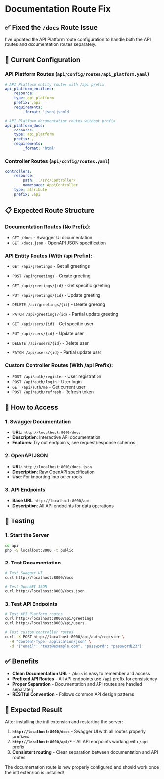 # Documentation Route Fix

## ✅ Fixed the `/docs` Route Issue

I've updated the API Platform route configuration to handle both the API routes and documentation routes separately.

## 🔧 Current Configuration

### API Platform Routes (`api/config/routes/api_platform.yaml`)
```yaml
# API Platform entity routes with /api prefix
api_platform_entities:
    resource: .
    type: api_platform
    prefix: /api
    requirements:
        _format: 'json|jsonld'

# API Platform documentation routes without prefix
api_platform_docs:
    resource: .
    type: api_platform
    prefix: /
    requirements:
        _format: 'html'
```

### Controller Routes (`api/config/routes.yaml`)
```yaml
controllers:
    resource:
        path: ../src/Controller/
        namespace: App\Controller
    type: attribute
    prefix: /api
```

## 📋 Expected Route Structure

### Documentation Routes (No Prefix):
- `GET /docs` - Swagger UI documentation
- `GET /docs.json` - OpenAPI JSON specification

### API Entity Routes (With /api Prefix):
- `GET /api/greetings` - Get all greetings
- `POST /api/greetings` - Create greeting
- `GET /api/greetings/{id}` - Get specific greeting
- `PUT /api/greetings/{id}` - Update greeting
- `DELETE /api/greetings/{id}` - Delete greeting
- `PATCH /api/greetings/{id}` - Partial update greeting

- `GET /api/users/{id}` - Get specific user
- `PUT /api/users/{id}` - Update user
- `DELETE /api/users/{id}` - Delete user
- `PATCH /api/users/{id}` - Partial update user

### Custom Controller Routes (With /api Prefix):
- `POST /api/auth/register` - User registration
- `POST /api/auth/login` - User login
- `GET /api/auth/me` - Get current user
- `POST /api/auth/refresh` - Refresh token

## 🚀 How to Access

### 1. **Swagger Documentation**
- **URL**: `http://localhost:8000/docs`
- **Description**: Interactive API documentation
- **Features**: Try out endpoints, see request/response schemas

### 2. **OpenAPI JSON**
- **URL**: `http://localhost:8000/docs.json`
- **Description**: Raw OpenAPI specification
- **Use**: For importing into other tools

### 3. **API Endpoints**
- **Base URL**: `http://localhost:8000/api`
- **Description**: All API endpoints for data operations

## 🧪 Testing

### 1. **Start the Server**
```bash
cd api
php -S localhost:8000 -t public
```

### 2. **Test Documentation**
```bash
# Test Swagger UI
curl http://localhost:8000/docs

# Test OpenAPI JSON
curl http://localhost:8000/docs.json
```

### 3. **Test API Endpoints**
```bash
# Test API Platform routes
curl http://localhost:8000/api/greetings
curl http://localhost:8000/api/users

# Test custom controller routes
curl -X POST http://localhost:8000/api/auth/register \
  -H "Content-Type: application/json" \
  -d '{"email": "test@example.com", "password": "password123"}'
```

## ✅ Benefits

- **Clean Documentation URL** - `/docs` is easy to remember and access
- **Prefixed API Routes** - All API endpoints use `/api` prefix for consistency
- **Proper Separation** - Documentation and API routes are handled separately
- **RESTful Convention** - Follows common API design patterns

## 🎯 Expected Result

After installing the intl extension and restarting the server:

1. **`http://localhost:8000/docs`** - Swagger UI with all routes properly prefixed
2. **`http://localhost:8000/api/*`** - All API endpoints working with `/api` prefix
3. **Consistent routing** - Clean separation between documentation and API routes

The documentation route is now properly configured and should work once the intl extension is installed!

